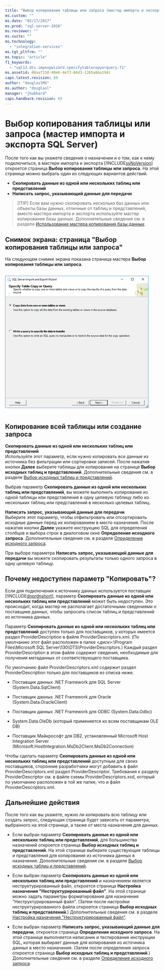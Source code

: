 ```yaml
---
title: "Выбор копирования таблицы или запроса (мастер импорта и экспорта SQL Server) | Microsoft Docs"
ms.custom: ""
ms.date: "02/17/2017"
ms.prod: "sql-server-2016"
ms.reviewer: ""
ms.suite: ""
ms.technology: 
  - "integration-services"
ms.tgt_pltfrm: ""
ms.topic: "article"
f1_keywords: 
  - "sql13.dts.impexpwizard.specifytablecopyorquery.f1"
ms.assetid: 08aa7158-40e6-4ef3-84d3-1265a8ba194c
caps.latest.revision: 69
author: "douglaslMS"
ms.author: "douglasl"
manager: "jhubbard"
caps.handback.revision: 65
---
```

# Выбор копирования таблицы или запроса (мастер импорта и экспорта SQL Server)
  После того как вы укажете сведения о назначении и о том, как к нему подключиться, в мастере импорта и экспорта [!INCLUDE[ssNoVersion](../../includes/ssnoversion-md.md)] откроется страница **Выбор копирования таблицы или запроса**. На этой странице можно выбрать один из следующих вариантов действий.
-   **Скопировать данные из одной или нескольких таблиц или представлений**
-   **Написать запрос, указывающий данные для передачи**
    
> [!TIP] Если вам нужно скопировать несколько баз данных или объекты базы данных, отличные от таблиц и представлений, вместо мастера импорта и экспорта используйте мастер копирования базы данных. Дополнительные сведения см. в разделе [Использование мастера копирования базы данных](../../relational-databases/databases/use-the-copy-database-wizard.md).     
 
## <a name="screen-shot-of-the-specify-table-copy-or-query-page"></a>Снимок экрана: страница "Выбор копирования таблицы или запроса"    
 На следующем снимке экрана показана страница мастера **Выбор копирования таблицы или запроса**.    
    
 ![Table copy or query page of the Import and Export Wizard](../../integration-services/import-export-data/media/table-copy-or-query.png "Table copy or query page of the Import and Export Wizard")    
    
## <a name="specify-whether-to-copy-an-entire-table-or-write-a-query"></a>Копирование всей таблицы или создание запроса 
 **Скопировать данные из одной или нескольких таблиц или представлений**    
 Используйте этот параметр, если нужно копировать все данные из источника без фильтрации или сортировки записей. После нажатия кнопки **Далее** выберите таблицы для копирования на странице **Выбор исходных таблиц и представлений**. Дополнительные сведения см. в разделе [Выбор исходных таблиц и представлений](../../integration-services/import-export-data/select-source-tables-and-views-sql-server-import-and-export-wizard.md).    

Выбрав параметр **Скопировать данные из одной или нескольких таблиц или представлений**, вы можете выполнить копирование из одной таблицы или представления в одну целевую таблицу либо из нескольких таблиц или представлений в несколько целевых таблиц.    
    
 **Написать запрос, указывающий данные для передачи**    
 Выберите этот параметр, чтобы отфильтровать или отсортировать исходные данные перед их копированием в место назначения. После нажатия кнопки **Далее** укажите инструкцию SQL для определения столбцов и выбора строк в диалоговом окне **Определение исходного запроса**. Дополнительные сведения см. в разделе [Определение исходного запроса](../../integration-services/import-export-data/provide-a-source-query-sql-server-import-and-export-wizard.md).    
    
При выборе параметра **Написать запрос, указывающий данные для передачи** вы можете скопировать результаты только одного запроса в одну целевую таблицу.    
    
## <a name="why-isnt-the-copy-option-available"></a>Почему недоступен параметр "Копировать"?    
 Если для подключения к источнику данных используется поставщик [!INCLUDE[dnprdnshort](../../includes/dnprdnshort-md.md)], параметр **Скопировать данные из одной или нескольких таблиц или представлений** может быть недоступен. Это происходит, когда мастер не располагает достаточными сведениями о поставщике данных, чтобы запросить список таблиц и представлений из источника данных.    
    
 Параметр **Скопировать данные из одной или нескольких таблиц или представлений** доступен только для поставщиков, у которых имеется раздел ProviderDescription в файле ProviderDescriptors.xml. (По умолчанию этот файл расположен в папке \<*диск*>:\Program Files\Microsoft SQL Server\130\DTS\ProviderDescriptors.) Каждый раздел ProviderDescription в этом файле содержит сведения, необходимые для получения метаданных от соответствующего поставщика.    
    
 По умолчанию файл ProviderDescriptors.xml содержит раздел ProviderDescription только для поставщиков из списка ниже.    
    
-   Поставщик данных .NET Framework для SQL Server (System.Data.SqlClient)    
    
-   Поставщик данных .NET Framework для Oracle (System.Data.OracleClient)    
    
-   Поставщик данных .NET Framework для ODBC (System.Data.Odbc)    
    
-    System.Data.OleDb (который применяется ко всем поставщикам OLE DB)    
    
-   Поставщик Майкрософт для DB2, установленный Microsoft Host Integration Server (Microsoft.HostIntegration.MsDb2Client.MsDb2Connection)    
    
 Чтобы сделать параметр **Скопировать данные из одной или нескольких таблиц или представлений** доступным для своих поставщиков, сторонние разработчики могут добавить в файл ProviderDescriptors.xml раздел ProviderDescriptor. Требования к разделу ProviderDescriptor см. в файле схемы ProviderDescriptors.xsd, который по умолчанию расположен в той же папке, что и файл ProviderDescriptors.xml.    
    
## <a name="whats-next"></a>Дальнейшие действия    
 После того как вы укажете, нужно ли копировать всю таблицу или создать запрос, следующая страница будет зависеть от параметра, выбранного на этой странице, а также от места назначения для данных.    
    
-   Если выбран параметр **Скопировать данные из одной или нескольких таблиц или представлений**, для большинства назначений откроется страница **Выбор исходных таблиц и представлений**. На этой странице выберите существующие таблицы и представления для копирования из источника данных в назначение. Дополнительные сведения см. в разделе [Выбор исходных таблиц и представлений](../../integration-services/import-export-data/select-source-tables-and-views-sql-server-import-and-export-wizard.md).    
    
-   Если выбран параметр **Скопировать данные из одной или нескольких таблиц или представлений** и назначением является неструктурированный файл, откроется страница **Настройка назначения "Неструктурированный файл"**. На этой странице можно задать параметры форматирования для назначения "Неструктурированный файл". (Затем после настройки неструктурированного файла откроется страница **Выбор исходных таблиц и представлений**.) Дополнительные сведения см. в разделе [Настройка назначения "Неструктурированный файл"](../../integration-services/import-export-data/configure-flat-file-destination-sql-server-import-and-export-wizard.md).    
    
-   Если выбран параметр **Написать запрос, указывающий данные для передачи**, откроется страница **Определение исходного запроса**. На этой странице выполняется написание и тестирование инструкции SQL, которая выбирает данные для копирования из источника данных в место назначения. (Затем после определения запроса откроется страница **Выбор исходных таблиц и представлений**.) Дополнительные сведения см. в разделе [Определение исходного запроса](../../integration-services/import-export-data/provide-a-source-query-sql-server-import-and-export-wizard.md).    
